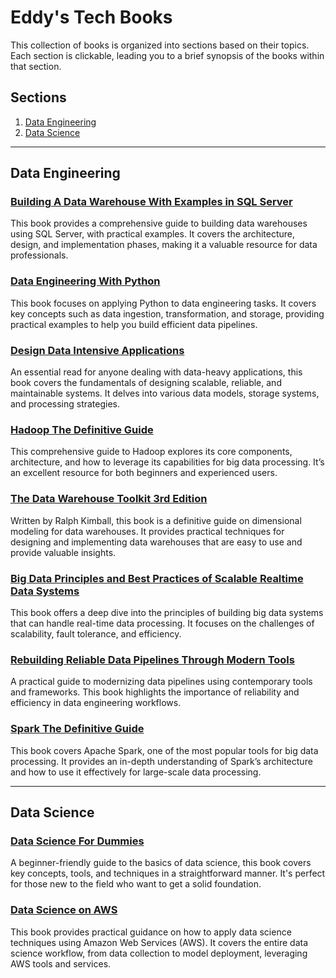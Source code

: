 # Eddy's Tech Books

This collection of books is organized into sections based on their topics. Each section is clickable, leading you to a brief synopsis of the books within that section.

## Sections

1. [Data Engineering](#data-engineering)
2. [Data Science](#data-science)

---

## Data Engineering

### [Building A Data Warehouse With Examples in SQL Server](./Data_Engineering/Building%20A%20Data%20Warehouse%20With%20Examples%20in%20SQL%20Server.pdf)
This book provides a comprehensive guide to building data warehouses using SQL Server, with practical examples. It covers the architecture, design, and implementation phases, making it a valuable resource for data professionals.

### [Data Engineering With Python](./Data_Engineering/Data%20Engineering%20With%20Python.pdf)
This book focuses on applying Python to data engineering tasks. It covers key concepts such as data ingestion, transformation, and storage, providing practical examples to help you build efficient data pipelines.

### [Design Data Intensive Applications](./Data_Engineering/Design%20Data%20Intensive%20Applications.pdf)
An essential read for anyone dealing with data-heavy applications, this book covers the fundamentals of designing scalable, reliable, and maintainable systems. It delves into various data models, storage systems, and processing strategies.

### [Hadoop The Definitive Guide](./Data_Engineering/Hadoop%20The%20Definitive%20Guide.pdf)
This comprehensive guide to Hadoop explores its core components, architecture, and how to leverage its capabilities for big data processing. It’s an excellent resource for both beginners and experienced users.

### [The Data Warehouse Toolkit 3rd Edition](./Data_Engineering/The%20Data%20Warehouse%20Toolkit%203rd%20Edition.pdf)
Written by Ralph Kimball, this book is a definitive guide on dimensional modeling for data warehouses. It provides practical techniques for designing and implementing data warehouses that are easy to use and provide valuable insights.

### [Big Data Principles and Best Practices of Scalable Realtime Data Systems](./Data_Engineering/Big%20Data%20Principles%20and%20Best%20Practices%20of%20Scalable%20Realtime%20Data%20Systems.pdf)
This book offers a deep dive into the principles of building big data systems that can handle real-time data processing. It focuses on the challenges of scalability, fault tolerance, and efficiency.

### [Rebuilding Reliable Data Pipelines Through Modern Tools](./Data_Engineering/Rebuilding%20Reliable%20Data%20Pipelines%20Through%20Modern%20Tools.pdf)
A practical guide to modernizing data pipelines using contemporary tools and frameworks. This book highlights the importance of reliability and efficiency in data engineering workflows.

### [Spark The Definitive Guide](./Data_Engineering/Spark%20The%20Definitive%20Guide.pdf)
This book covers Apache Spark, one of the most popular tools for big data processing. It provides an in-depth understanding of Spark’s architecture and how to use it effectively for large-scale data processing.

---

## Data Science

### [Data Science For Dummies](./Data_Science/Data%20Science%20For%20Dummies.pdf)
A beginner-friendly guide to the basics of data science, this book covers key concepts, tools, and techniques in a straightforward manner. It's perfect for those new to the field who want to get a solid foundation.

### [Data Science on AWS](./Data_Science/Data%20Science%20on%20AWS.pdf)
This book provides practical guidance on how to apply data science techniques using Amazon Web Services (AWS). It covers the entire data science workflow, from data collection to model deployment, leveraging AWS tools and services.